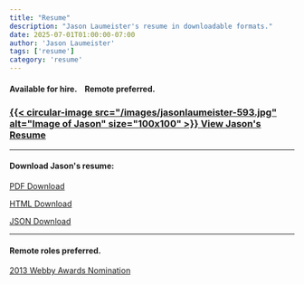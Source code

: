 ```yaml
---
title: "Resume"
description: "Jason Laumeister's resume in downloadable formats."
date: 2025-07-01T01:00:00-07:00
author: 'Jason Laumeister'
tags: ['resume']
category: 'resume'
---
```


#### Available for hire.&nbsp;&nbsp;&nbsp;&nbsp;Remote preferred.
### <p>[{{< circular-image src="/images/jasonlaumeister-593.jpg" alt="Image of Jason" size="100x100" >}} View Jason's Resume](/resume/resume-jason-laumeister.html)</p>

---

#### <p>Download Jason's resume:</p>
<p><a href="resume-jason-laumeister.pdf" download="resume-jason-laumeister.pdf">PDF Download</a></p>
<p><a href="resume-jason-laumeister.html" download="resume-jason-laumeister.html">HTML Download</a></p>
<p><a href="resume-jason-laumeister.json" download="resume-jason-laumeister.json">JSON Download</a></p>

---
#### <p>Remote roles preferred.</p>

[2013 Webby Awards Nomination](https://winners.webbyawards.com/2013/apps-dapps-and-software/tablet-and-all-other-devices/shopping-tablet-all-other-devices/146503/design-within-reach-ipad-app)

